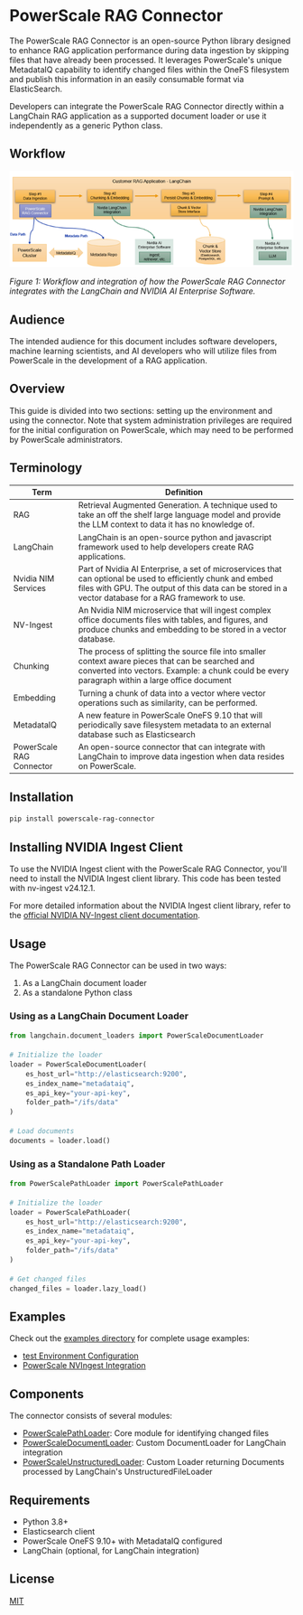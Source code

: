 # PowerScale RAG Connector

The PowerScale RAG Connector is an open-source Python library designed to enhance RAG application performance during data ingestion by skipping files that have already been processed. It leverages PowerScale's unique MetadataIQ capability to identify changed files within the OneFS filesystem and publish this information in an easily consumable format via ElasticSearch.

Developers can integrate the PowerScale RAG Connector directly within a LangChain RAG application as a supported document loader or use it independently as a generic Python class.

## Workflow

![Workflow and integration of how the PowerScale RAG Connector integrates with the LangChain and NVIDIA AI Enterprise Software](powerscale-rag-connector-workflow.png)

*Figure 1: Workflow and integration of how the PowerScale RAG Connector integrates with the LangChain and NVIDIA AI Enterprise Software.*


## Audience

The intended audience for this document includes software developers, machine learning scientists, and AI developers who will utilize files from PowerScale in the development of a RAG application.

## Overview

This guide is divided into two sections: setting up the environment and using the connector. Note that system administration privileges are required for the initial configuration on PowerScale, which may need to be performed by PowerScale administrators.

## Terminology

| Term | Definition |
|------|------------|
| RAG | Retrieval Augmented Generation. A technique used to take an off the shelf large language model and provide the LLM context to data it has no knowledge of. |
| LangChain | LangChain is an open-source python and javascript framework used to help developers create RAG applications. |
| Nvidia NIM Services | Part of Nvidia AI Enterprise, a set of microservices that can optional be used to efficiently chunk and embed files with GPU. The output of this data can be stored in a vector database for a RAG framework to use. |
| NV-Ingest | An Nvidia NIM microservice that will ingest complex office documents files with tables, and figures, and produce chunks and embedding to be stored in a vector database. |
| Chunking | The process of splitting the source file into smaller context aware pieces that can be searched and converted into vectors. Example: a chunk could be every paragraph within a large office document |
| Embedding | Turning a chunk of data into a vector where vector operations such as similarity, can be performed. |
| MetadataIQ | A new feature in PowerScale OneFS 9.10 that will periodically save filesystem metadata to an external database such as Elasticsearch |
| PowerScale RAG Connector | An open-source connector that can integrate with LangChain to improve data ingestion when data resides on PowerScale. |

## Installation

```bash
pip install powerscale-rag-connector
```

## Installing NVIDIA Ingest Client

To use the NVIDIA Ingest client with the PowerScale RAG Connector, you'll need to install the NVIDIA Ingest client library. This code has been tested with nv-ingest v24.12.1.

For more detailed information about the NVIDIA Ingest client library, refer to the [official NVIDIA NV-Ingest client documentation](https://github.com/NVIDIA/nv-ingest/tree/main/client).


## Usage

The PowerScale RAG Connector can be used in two ways:

1. As a LangChain document loader
2. As a standalone Python class

### Using as a LangChain Document Loader

```python
from langchain.document_loaders import PowerScaleDocumentLoader

# Initialize the loader
loader = PowerScaleDocumentLoader(
    es_host_url="http://elasticsearch:9200",
    es_index_name="metadataiq",
    es_api_key="your-api-key",
    folder_path="/ifs/data"
)

# Load documents
documents = loader.load()
```

### Using as a Standalone Path Loader

```python
from PowerScalePathLoader import PowerScalePathLoader

# Initialize the loader
loader = PowerScalePathLoader(
    es_host_url="http://elasticsearch:9200",
    es_index_name="metadataiq",
    es_api_key="your-api-key",
    folder_path="/ifs/data"
)

# Get changed files
changed_files = loader.lazy_load()
```

## Examples

Check out the [examples directory](./examples) for complete usage examples:

- [test Environment Configuration](./examples/config.py.example)
- [PowerScale NVIngest Integration](./examples/powerscale_nvingest_example.py)

## Components

The connector consists of several modules:

- [PowerScalePathLoader](https://github.com/dell/powerscale-rag-connector/blob/main/src/PowerScalePathLoader.py): Core module for identifying changed files
- [PowerScaleDocumentLoader](https://github.com/dell/powerscale-rag-connector/blob/main/src/PowerScaleDocumentLoader.py): Custom DocumentLoader for LangChain integration
- [PowerScaleUnstructuredLoader](https://github.com/dell/powerscale-rag-connector/blob/main/src/PowerScaleUnstructuredLoader.py): Custom Loader returning Documents processed by LangChain's UnstructuredFileLoader

## Requirements

- Python 3.8+
- Elasticsearch client
- PowerScale OneFS 9.10+ with MetadataIQ configured
- LangChain (optional, for LangChain integration)

## License

[MIT](https://github.com/dell/powerscale-rag-connector/blob/main/LICENSE)
